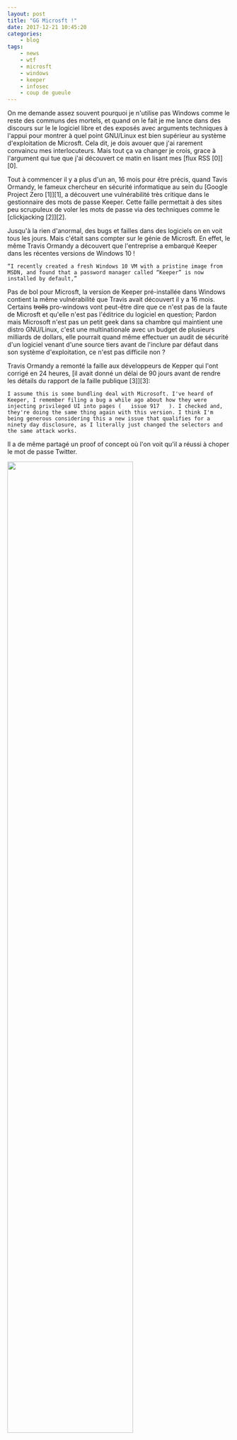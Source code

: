 ```yaml
---
layout: post
title: "GG Microsft !"
date: 2017-12-21 10:45:20
categories:
    - blog
tags:
    - news
    - wtf
    - microsft
    - windows
    - keeper
    - infosec
    - coup de gueule
---
```


On me demande assez souvent pourquoi je n'utilise pas Windows comme le reste des communs des mortels, et quand on le fait je me lance dans des discours sur le le logiciel libre et des exposés avec arguments techniques à l'appui pour montrer à quel point GNU/Linux est bien supérieur au système d'exploitation de Microsft. Cela dit, je dois avouer que j'ai rarement convaincu mes interlocuteurs. Mais tout ça va changer je crois, grace à l'argument qui tue que j'ai découvert ce matin en lisant mes [flux RSS \[0\]][0].

Tout à commencer il y a plus d'un an, 16 mois pour être précis, quand Tavis Ormandy, le fameux chercheur en sécurité informatique au sein du [Google Project Zero \[1\]][1], a découvert une vulnérabilité très critique dans le gestionnaire des mots de passe Keeper. Cette faille permettait à des sites peu scrupuleux de voler les mots de passe via des techniques comme le [clickjacking \[2\]][2].

Jusqu'à la rien d'anormal, des bugs et failles dans des logiciels on en voit tous les jours. Mais c'était sans compter sur le génie de Microsft. En effet, le même Travis Ormandy a découvert que l'entreprise a embarqué Keeper dans les récentes versions de Windows 10 !
~~~
“I recently created a fresh Windows 10 VM with a pristine image from MSDN, and found that a password manager called “Keeper” is now installed by default,”
~~~

Pas de bol pour Microsft, la version de Keeper pré-installée dans Windows contient la même vulnérabilité que Travis avait découvert il y a 16 mois. Certains ~~trolls~~ pro-windows vont peut-être dire que ce n'est pas de la faute de Microsft et qu'elle n'est pas l'éditrice du logiciel en question; Pardon mais Microsoft n'est pas un petit geek dans sa chambre qui maintient une distro GNU/Linux, c'est une multinationale avec un budget de plusieurs milliards de dollars, elle pourrait quand même effectuer un audit de sécurité d'un logiciel venant d'une source tiers avant de l'inclure par défaut dans son système d'exploitation, ce n'est pas difficile non ? 

Travis Ormandy a remonté la faille aux développeurs de Kepper qui l'ont corrigé en 24 heures, [il avait donné un délai de 90 jours avant de rendre les détails du rapport de la faille publique \[3\]][3]:
~~~
I assume this is some bundling deal with Microsoft. I've heard of Keeper, I remember filing a bug a while ago about how they were injecting privileged UI into pages (   issue 917   ). I checked and, they're doing the same thing again with this version. I think I'm being generous considering this a new issue that qualifies for a ninety day disclosure, as I literally just changed the selectors and the same attack works.
~~~

Il a de même partagé un proof of concept où l'on voit qu'il a réussi à choper le mot de passe Twitter.

<div>
	<img src="{{ site.baseurl }}/images/posts/2017/windows_keeper.png" style="width:75%;"/>
</div>
<br />

Donc pour revenir à mon argument, je ne sais pas pour vous  mais moi je ne ferais pas confiance à une entreprise incapable de faire un code review d'une putaine extension pour navigateur web ! (bon, je sais que les genre n'ont rien à foutre de ça, mais je vais quand même à rêver dans mon coin )


### Liens
~~~
[0]: {{ site.baseurl }}/feed
[1]: http://googleprojectzero.blogspot.com
[2]: https://fr.wikipedia.org/wiki/D%C3%A9tournement_de_clic
[3]: https://bugs.chromium.org/p/project-zero/issues/detail?id=1481&desc=3
~~~
[0]: {{ site.baseurl }}/feed
[1]: http://googleprojectzero.blogspot.com
[2]: https://fr.wikipedia.org/wiki/D%C3%A9tournement_de_clic
[3]: https://bugs.chromium.org/p/project-zero/issues/detail?id=1481&desc=3


